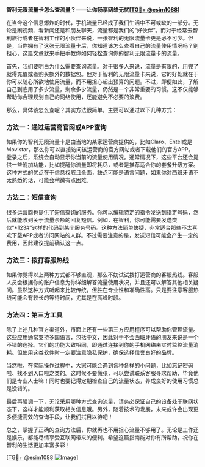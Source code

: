 **智利无限流量卡怎么查流量？——让你畅享网络无忧[[TG💪+ @esim1088](https://t.me/s/esim1088)]**

在当今这个信息爆炸的时代，手机流量已经成了我们生活中不可或缺的一部分。无论是刷视频、看新闻还是和朋友聊天，流量都是我们的“好伙伴”。而对于经常去智利旅行或者在智利工作的小伙伴来说，一张智利的无限流量卡更是必不可少。但是，当你拥有了这张无限流量卡后，你知道该怎么查看自己的流量使用情况吗？别担心，这篇文章就来手把手教你如何轻松查询你的智利无限流量卡的流量。

首先，我们要明白为什么需要查询流量。对于很多人来说，流量是有限的，用完了就得充值或者购买额外的数据包。但对于智利的无限流量卡来说，它的好处就在于你可以随心所欲地使用流量，而不用担心超出预算的问题。不过，即便如此，了解自己到底用了多少流量，剩余多少流量，仍然是一个非常重要的习惯。这不仅能够帮助你合理规划自己的网络使用，还能避免不必要的浪费。

那么，具体该怎么查呢？其实方法很简单，主要可以通过以下几种方式：

### 方法一：通过运营商官网或APP查询

如果你的智利无限流量卡是由当地的某家运营商提供的，比如Claro、Entel或是Movistar，那么你可以直接访问该运营商的官方网站或者下载他们的官方APP。登录之后，系统会自动显示你当前的流量使用情况。通常情况下，这些平台还会提供一些附加功能，比如提醒你流量即将耗尽，或者是推荐适合你的套餐升级方案。这种方式的优点在于信息权威且全面，缺点可能是语言问题，如果你对西班牙语不太熟悉的话，可能会稍微有点困难。

### 方法二：短信查询

很多运营商也提供了短信查询的服务。你可以编辑特定的指令发送到指定号码，然后就能收到关于流量余额的回复短信。例如，在智利，你可能需要发送类似“*123#”这样的代码到某个服务号码。这种方法简单快捷，非常适合那些不太喜欢下载APP或者访问网站的人群。不过需要注意的是，发送短信可能会产生一定的费用，因此建议提前确认这一点。

### 方法三：拨打客服热线

如果你觉得以上两种方式都不够直观，那么不妨试试拨打运营商的客服热线。客服人员会根据你的账户信息为你详细解答流量使用状况，并且还可以解答其他相关疑问。虽然这种方式听起来比较传统，但胜在专业性和准确性高。只是要注意客服热线可能会有较长的等待时间，尤其是在高峰时段。

### 方法四：第三方工具

除了上述几种官方渠道外，市面上还有一些第三方应用程序可以帮助你管理流量。这些应用通常支持多国语言，包括中文，因此对于不会西班牙语的朋友来说是一个不错的选择。它们的功能大致相同，即通过连接到你的手机网络来实时监控流量消耗。但使用这类软件时一定要注意隐私保护，确保选择信誉良好的品牌。

当然啦，在实际操作过程中，大家可能会遇到各种各样的小问题，比如忘记密码啦、找不到入口啦之类的。这时候不要慌张，可以尝试联系客服寻求帮助，毕竟他们是专业人士嘛！同时也要记得定期检查自己的流量状态，养成良好的使用习惯总是没错的。

最后再强调一下，无论采用哪种方式查询流量，请务必保证自己的设备处于联网状态下，这样才能顺利获取相关信息哦。另外，随着技术的发展，未来或许会出现更多便捷高效的查询手段，让我们拭目以待吧！

总之，掌握了正确的查询方法后，你就再也不用担心流量不够用了。无论是工作还是娱乐，都能尽情享受互联网带来的便利。希望这篇指南能对你有所帮助，祝你在智利的生活更加丰富多彩！

[[TG💪+ @esim1088](https://t.me/s/esim1088) ![Image](https://i.postimg.cc/4NQfJmqS/Snipaste-2025-05-13-00-14-12.png)]